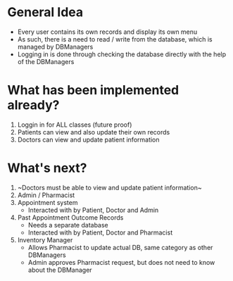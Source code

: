 # General Idea
- Every user contains its own records and display its own menu
- As such, there is a need to read / write from the database, which is managed by DBManagers
- Logging in is done through checking the database directly with the help of the DBManagers
  
# What has been implemented already?
1. Loggin in for ALL classes (future proof)
2. Patients can view and also update their own records
3. Doctors can view and update patient information

# What's next?
1. ~Doctors must be able to view and update patient information~
2. Admin / Pharmacist
3. Appointment system
   - Interacted with by Patient, Doctor and Admin
4. Past Appointment Outcome Records
   - Needs a separate database
   - Interacted with by Patient, Doctor and Pharmacist
5. Inventory Manager
   - Allows Pharmacist to update actual DB, same category as other DBManagers
   - Admin approves Pharmacist request, but does not need to know about the DBManager

